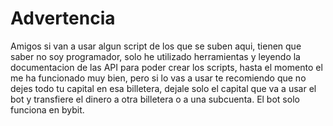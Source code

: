 # Advertencia
Amigos si van a usar algun script de los que se suben aqui, tienen que saber no soy programador, solo he utilizado herramientas y leyendo la documentacion de las API para poder crear los scripts, hasta el momento el me ha funcionado muy bien, pero si lo vas a usar te recomiendo que no dejes todo tu capital en esa billetera, dejale solo el capital que va a usar el bot y transfiere el dinero a otra billetera o a una subcuenta. El bot solo funciona en bybit.
